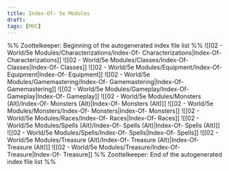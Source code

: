 ```yaml
---
title: Index-Of- 5e Modules
draft: 
tags: [MOC]
---
```


%% Zoottelkeeper: Beginning of the autogenerated index file list  %%
 ![[02 - World/5e Modules/Characterizations/Index-Of- Characterizations|Index-Of- Characterizations]]
 ![[02 - World/5e Modules/Classes/Index-Of- Classes|Index-Of- Classes]]
 ![[02 - World/5e Modules/Equipment/Index-Of- Equipment|Index-Of- Equipment]]
 ![[02 - World/5e Modules/Gamemastering/Index-Of- Gamemastering|Index-Of- Gamemastering]]
 ![[02 - World/5e Modules/Gameplay/Index-Of- Gameplay|Index-Of- Gameplay]]
 ![[02 - World/5e Modules/Monsters (Alt)/Index-Of- Monsters (Alt)|Index-Of- Monsters (Alt)]]
 ![[02 - World/5e Modules/Monsters/Index-Of- Monsters|Index-Of- Monsters]]
 ![[02 - World/5e Modules/Races/Index-Of- Races|Index-Of- Races]]
 ![[02 - World/5e Modules/Spells (Alt)/Index-Of- Spells (Alt)|Index-Of- Spells (Alt)]]
 ![[02 - World/5e Modules/Spells/Index-Of- Spells|Index-Of- Spells]]
 ![[02 - World/5e Modules/Treasure (Alt)/Index-Of- Treasure (Alt)|Index-Of- Treasure (Alt)]]
 ![[02 - World/5e Modules/Treasure/Index-Of- Treasure|Index-Of- Treasure]]
%% Zoottelkeeper: End of the autogenerated index file list  %%
